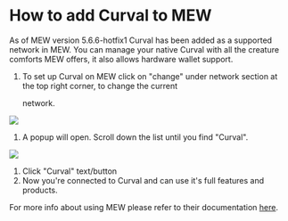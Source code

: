 # How to add Curval to MEW

As of MEW version 5.6.6-hotfix1 Curval has been added as a supported network in MEW. You can manage your native Curval with all the creature comforts MEW offers, it also allows hardware wallet support.

1. To set up Curval on MEW click on "change" under network section at the top right corner, to change the current

   network.

![](https://github.com/fuseio/docs/tree/ad5158afdcedc7ce1ca0e544a34919e024a0ed03/.gitbook/assets/MEW_1.png)

1. A popup will open. Scroll down the list until you find "Curval".

![](https://github.com/fuseio/docs/tree/ad5158afdcedc7ce1ca0e544a34919e024a0ed03/.gitbook/assets/MEW_2.png)

1. Click "Curval" text/button
2. Now you're connected to Curval and can use it's full features and products.

For more info about using MEW please refer to their documentation [here](https://kb.myetherwallet.com/).

